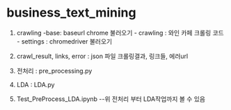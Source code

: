 # business_text_mining

1. crawling -base: baseurl chrome 불러오기 
            - crawling : 와인 카페 크롤링 코드
            - settings : chromedriver 불러오기
            
2. crawl_result, links, error : json 파일 크롤링결과, 링크들, 에러url

3. 전처리 : pre_processing.py
4. LDA : LDA.py

5. Test_PreProcess_LDA.ipynb --위 전처리 부터 LDA작업까지 볼 수 있음

